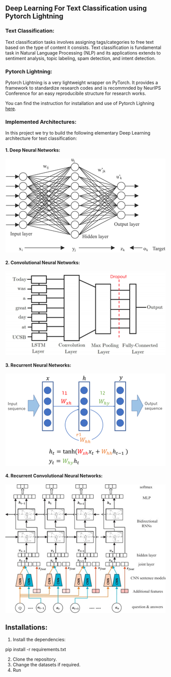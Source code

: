 
## Deep Learning For Text Classification using Pytorch Lightning

### Text Classification:

Text classification tasks involves assigning tags/categories to free text based on the type of content it consists. Text classification is fundamental task in Natural Language Processing (NLP) and its applications extends to sentiment analysis, topic labeling, spam detection, and intent detection.

### Pytorch Lightning:

Pytorch Lightning is a very lightweight wrapper on PyTorch. It provides a framework to standardize research codes and is recommnded by NeurIPS Conference for an easy reproducibile structure for research works.

You can find the instruction for installation and use of Pytorch Lighning [here](https://github.com/williamFalcon/pytorch-lightning).

### Implemented Architectures:
 In this project we try to build the following elementary Deep Learning architecture for text classification:

#### 1. Deep Neural Networks:
![Image description](https://github.com/Shivam0712/DeepLearningProjects/blob/master/DL_for_TextClassification/images/DNN_head.png)

#### 2. Convolutional Neural Networks:
![Image description](https://github.com/Shivam0712/DeepLearningProjects/blob/master/DL_for_TextClassification/images/CNN_head.png)

#### 3. Recurrent Neural Networks:
![Image description](https://github.com/Shivam0712/DeepLearningProjects/blob/master/DL_for_TextClassification/images/RNN_head.png)

#### 4. Recurrent Convolutional Neural Networks:
![Image description](https://github.com/Shivam0712/DeepLearningProjects/blob/master/DL_for_TextClassification/images/RCNN_Head.jpg)

## Installations:

1. Install the dependencies:

pip install -r requirements.txt

2. Clone the repository.
3. Change the datasets if required.
4. Run



